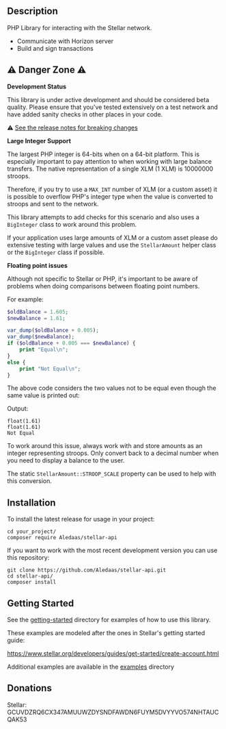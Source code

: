 ## Description

PHP Library for interacting with the Stellar network.

* Communicate with Horizon server
* Build and sign transactions

## :warning: Danger Zone :warning:

**Development Status**

This library is under active development and should be considered beta quality.
Please ensure that you've tested extensively on a test network and have added
sanity checks in other places in your code.

:warning: [See the release notes for breaking changes](CHANGELOG.md) 

**Large Integer Support**

The largest PHP integer is 64-bits when on a 64-bit platform. This is especially
important to pay attention to when working with large balance transfers. The native
representation of a single XLM (1 XLM) is 10000000 stroops.

Therefore, if you try to use a `MAX_INT` number of XLM (or a custom asset) it is
possible to overflow PHP's integer type when the value is converted to stroops and
sent to the network.

This library attempts to add checks for this scenario and also uses a `BigInteger`
class to work around this problem.

If your application uses large amounts of XLM or a custom asset please do extensive
testing with large values and use the `StellarAmount` helper class or the `BigInteger` 
class if possible.

**Floating point issues**

Although not specific to Stellar or PHP, it's important to be aware of problems
when doing comparisons between floating point numbers.

For example:

```php
$oldBalance = 1.605;
$newBalance = 1.61;

var_dump($oldBalance + 0.005);
var_dump($newBalance);
if ($oldBalance + 0.005 === $newBalance) {
    print "Equal\n";
}
else {
    print "Not Equal\n";
}
```

The above code considers the two values not to be equal even though the same value
is printed out:

Output:
```
float(1.61)
float(1.61)
Not Equal
```

To work around this issue, always work with and store amounts as an integer representing stroops. Only convert
back to a decimal number when you need to display a balance to the user.

The static `StellarAmount::STROOP_SCALE` property can be used to help with this conversion.

## Installation

To install the latest release for usage in your project:

	cd your_project/
	composer require Aledaas/stellar-api

If you want to work with the most recent development version you can use this repository:

	git clone https://github.com/Aledaas/stellar-api.git
	cd stellar-api/
	composer install

## Getting Started

See the [getting-started](getting-started/) directory for examples of how to use this library.

These examples are modeled after the ones in Stellar's getting started guide:

https://www.stellar.org/developers/guides/get-started/create-account.html

Additional examples are available in the [examples](examples/) directory 

## Donations

Stellar: GCUVDZRQ6CX347AMUUWZDYSNDFAWDN6FUYM5DVYYVO574NHTAUCQAK53
